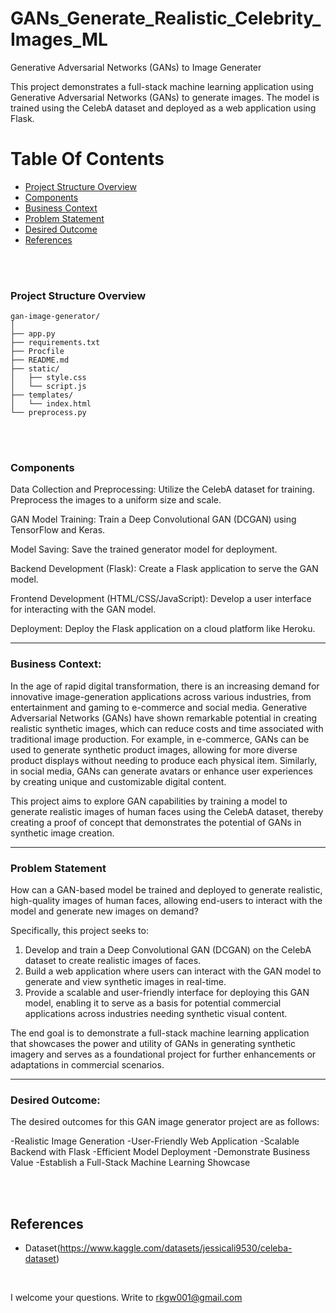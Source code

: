 # GANs_Generate_Realistic_Celebrity_Images_ML

Generative Adversarial Networks (GANs) to Image Generater

This project demonstrates a full-stack machine learning application using Generative Adversarial Networks (GANs) to generate images. The model is trained using the CelebA dataset and deployed as a web application using Flask.

# Table Of Contents
-  [Project Structure Overview](#project-structure-overview)
-  [Components](#components)
-  [Business Context](#business-context)
-  [Problem Statement](#problem-statement)
-  [Desired Outcome](#desired-outcome)
-  [References](#references)

<br/>
<br/>

### Project Structure Overview

```
gan-image-generator/
│
├── app.py
├── requirements.txt
├── Procfile
├── README.md
├── static/
│   ├── style.css
│   └── script.js
├── templates/
│   └── index.html
└── preprocess.py
```
<br/>
<br/>

### Components

Data Collection and Preprocessing: Utilize the CelebA dataset for training. Preprocess the images to a uniform size and scale.

GAN Model Training: Train a Deep Convolutional GAN (DCGAN) using TensorFlow and Keras.

Model Saving: Save the trained generator model for deployment.

Backend Development (Flask): Create a Flask application to serve the GAN model.

Frontend Development (HTML/CSS/JavaScript): Develop a user interface for interacting with the GAN model.

Deployment: Deploy the Flask application on a cloud platform like Heroku.

<hr/>

### Business Context:

In the age of rapid digital transformation, there is an increasing demand for innovative image-generation applications across various industries, from entertainment and gaming to e-commerce and social media. Generative Adversarial Networks (GANs) have shown remarkable potential in creating realistic synthetic images, which can reduce costs and time associated with traditional image production. For example, in e-commerce, GANs can be used to generate synthetic product images, allowing for more diverse product displays without needing to produce each physical item. Similarly, in social media, GANs can generate avatars or enhance user experiences by creating unique and customizable digital content.

This project aims to explore GAN capabilities by training a model to generate realistic images of human faces using the CelebA dataset, thereby creating a proof of concept that demonstrates the potential of GANs in synthetic image creation. 

<hr/>

### Problem Statement

How can a GAN-based model be trained and deployed to generate realistic, high-quality images of human faces, allowing end-users to interact with the model and generate new images on demand?

Specifically, this project seeks to:

1. Develop and train a Deep Convolutional GAN (DCGAN) on the CelebA dataset to create realistic images of faces.
2. Build a web application where users can interact with the GAN model to generate and view synthetic images in real-time.
3. Provide a scalable and user-friendly interface for deploying this GAN model, enabling it to serve as a basis for potential commercial applications across industries needing synthetic visual content.
   
The end goal is to demonstrate a full-stack machine learning application that showcases the power and utility of GANs in generating synthetic imagery and serves as a foundational project for further enhancements or adaptations in commercial scenarios.

<hr/>

### Desired Outcome:

The desired outcomes for this GAN image generator project are as follows:

  -Realistic Image Generation
  -User-Friendly Web Application
  -Scalable Backend with Flask
  -Efficient Model Deployment
  -Demonstrate Business Value
  -Establish a Full-Stack Machine Learning Showcase

<br/>
<br/>

## References

* Dataset(https://www.kaggle.com/datasets/jessicali9530/celeba-dataset)

<br/>

I welcome your questions. Write to rkgw001@gmail.com

<br/>
